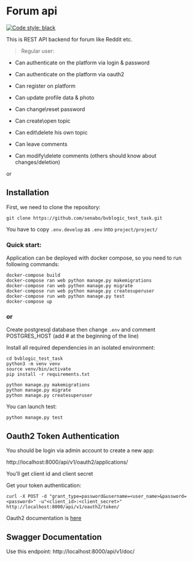 # Forum api 
[![Code style: black](https://img.shields.io/badge/code%20style-black-000000.svg)](https://github.com/psf/black)

This is REST API backend for forum like Reddit etc.

> Regular user:
* Can authenticate on the platform via login & password
  
* Can authenticate on the platform via oauth2
  
* Can register on platform
  
* Can update profile data & photo 

*  Can change\reset password 

* Can create\open topic

* Can edit\delete his own topic

* Can leave comments

* Can modify\delete comments (others should know about changes/deletion) 


or
## Installation
First, we need to clone the repository:
```
git clone https://github.com/senabo/bvblogic_test_task.git
```
You have to copy `.env.develop` as `.env` into `project/project/` 

### Quick start:
Application can be deployed with docker compose, so you need to run following commands:

```
docker-compose build
docker-compose ran web python manage.py makemigrations
docker-compose ran web python manage.py migrate
docker-compose run web python manage.py createsuperuser
docker-compose run web python manage.py test
docker-compose up
```

### or

Create postgresql database then change `.env` and comment POSTGRES_HOST (add # at the beginning of the line)

Install all required dependencies in an isolated environment:

```
cd bvblogic_test_task
python3 -m venv venv
source venv/bin/activate
pip install -r requirements.txt
```

```
python manage.py makemigrations
python manage.py migrate
python manage.py createsuperuser
```

You can launch test:

`python manage.py test`

## Oauth2 Token Authentication

You should be login via admin account to create a new app: 

http://localhost:8000/api/v1/oauth2/applications/

You'll get client id and client secret

Get your token authentication:
```
curl -X POST -d "grant_type=password&username=<user_name>&password=<password>" -u"<client_id>:<client_secret>" http://localhost:8000/api/v1/oauth2/token/ 
   ```
Oauth2 documentation is [here](https://django-oauth-toolkit.readthedocs.io/en/latest/rest-framework/getting_started.html#step-3-register-an-application)

## Swagger Documentation
Use this endpoint: http://localhost:8000/api/v1/doc/ 

